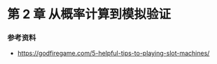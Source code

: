 # 第 2 章  从概率计算到模拟验证




### 参考资料

- https://godfiregame.com/5-helpful-tips-to-playing-slot-machines/